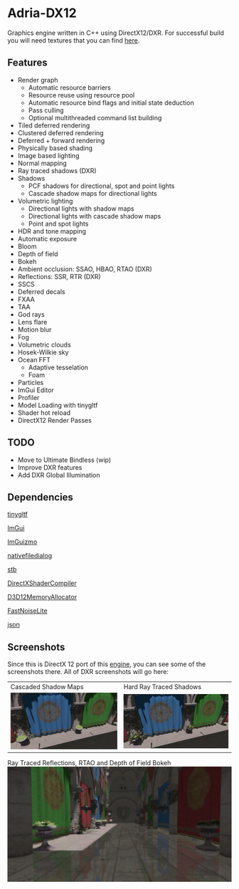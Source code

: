 # Adria-DX12

Graphics engine written in C++ using DirectX12/DXR. For successful build you will need textures that you can find [here](https://github.com/mateeeeeee/Adria-DX11/releases/tag/1.0).
## Features
* Render graph
	- Automatic resource barriers
	- Resource reuse using resource pool
	- Automatic resource bind flags and initial state deduction
	- Pass culling
	- Optional multithreaded command list building
* Tiled deferred rendering 
* Clustered deferred rendering
* Deferred + forward rendering 
* Physically based shading
* Image based lighting
* Normal mapping
* Ray traced shadows (DXR)
* Shadows
    - PCF shadows for directional, spot and point lights
    - Cascade shadow maps for directional lights
* Volumetric lighting
    - Directional lights with shadow maps
    - Directional lights with cascade shadow maps
    - Point and spot lights 
* HDR and tone mapping
* Automatic exposure
* Bloom
* Depth of field
* Bokeh
* Ambient occlusion: SSAO, HBAO, RTAO (DXR)
* Reflections: SSR, RTR (DXR)
* SSCS
* Deferred decals
* FXAA
* TAA
* God rays
* Lens flare
* Motion blur
* Fog
* Volumetric clouds
* Hosek-Wilkie sky
* Ocean FFT
    - Adaptive tesselation
    - Foam
* Particles
* ImGui Editor
* Profiler
* Model Loading with tinygltf
* Shader hot reload
* DirectX12 Render Passes

## TODO
* Move to Ultimate Bindless (wip)
* Improve DXR features
* Add DXR Global Illumination

## Dependencies
[tinygltf](https://github.com/syoyo/tinygltf)

[ImGui](https://github.com/ocornut/imgui)

[ImGuizmo](https://github.com/CedricGuillemet/ImGuizmo)

[nativefiledialog](https://github.com/mlabbe/nativefiledialog)

[stb](https://github.com/nothings/stb)

[DirectXShaderCompiler](https://github.com/microsoft/DirectXShaderCompiler)

[D3D12MemoryAllocator](https://github.com/GPUOpen-LibrariesAndSDKs/D3D12MemoryAllocator)

[FastNoiseLite](https://github.com/Auburn/FastNoiseLite)

[json](https://github.com/nlohmann/json)

## Screenshots

Since this is DirectX 12 port of this [engine](https://github.com/mate286/Adria-DX11), you can see some of the screenshots there. 
All of DXR screenshots will go here:

<table>
  <tr>
    <td>Cascaded Shadow Maps</td>
     <td>Hard Ray Traced Shadows</td>
     </tr>
  <tr>
    <td><img src="Screenshots/cascades.png"></td>
    <td><img src="Screenshots/rtshadows.png"></td>
  </tr>
</table>

Ray Traced Reflections, RTAO and Depth of Field Bokeh
![alt text](Screenshots/rtr.png "Ray Traced Reflections") 
